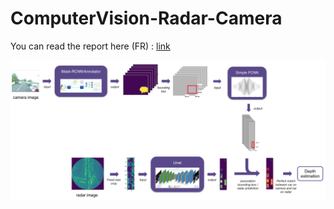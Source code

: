 # ComputerVision-Radar-Camera

You can read the report here (FR) : [link]()

<img src="Architecture combining radar-camera.png?raw=true" width="1000">

